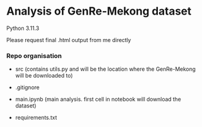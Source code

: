 # Analysis of GenRe-Mekong dataset

Python 3.11.3

Please request final .html output from me directly

### Repo organisation

- src (contains utils.py and will be the location where the GenRe-Mekong will be downloaded to)

- .gitignore

- main.ipynb (main analysis. first cell in notebook will download the dataset)

- requirements.txt